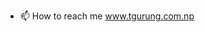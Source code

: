 
- 📫 How to reach me www.tgurung.com.np

<!---
tgrg12/tgrg12 is a ✨ special ✨ repository because its `README.md` (this file) appears on your GitHub profile.
You can click the Preview link to take a look at your changes.
--->
